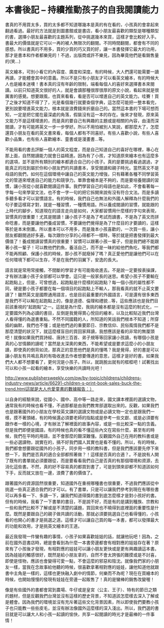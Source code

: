 # 本書後記 – 持續推動孩子的自我閱讀能力

書真的不用買太多，買的太多都不知道哪幾本是真的有在看的，小孩真的會拿起來翻過看過。最好的方法就是到圖書館或是書店，看小朋友最喜歡的類型是哪種類型的書，選擇小朋友最喜歡的主題系列，從中挑選幾本來買，這樣才會比較好入手。書最大的價值就是它可以一再的被人無限次的翻閱。不同時間翻閱，都會有不同的感想。所以書真的不用多，買的少買的巧又買的好，讓一本書發揮它最大的功用，那才是書本和作者都樂見的！不過，出版商或許不樂見，因為畢竟他們是看銷售量的(笑…)

英文繪本，可別小看它的內容度、廣度和深度。有的時候，大人們還可能需要一讀再讀，才能體會其中的意義。所以不是只有小朋友才可以看英文繪本，有的時候大人也是繪本迷噢！書本真的沒有年齡的限制，端看每個人的喜好來選擇書本來閱讀。以前只知道英文很好的人，就是會讀那種很厚很厚的原文小說，看起來就是很厲害的感覺。想要跟風，也買來看看，看是否可以增進自己的英文能力。哇賽！買了之後才知道不得了了，光是看個幾行就要查個字典，這怎麼可能把一整本看完，更別說要增進英文能力，根本就是浪費錢來折磨自己的。當然這本書的下場可想而知，一定是把它擺在最深處的角落，假裝沒有這一本的存在。後來才發現，原來英文能力不是這樣增進的，而是真的要自己有興趣的主題或是相關的內容，由淺而深閱讀，才有可能將英文一步一步學好。所以不用怕被別人笑說，都那麼大了，怎麼還買小朋友在看的英文書來看，每個人都有不同喜好。有些人喜歡小說，有些人喜歡小品集，也有些人喜歡繪本、童書或是漫畫書…等。

不能用看的書去評斷一個人的英文程度，而是自己知道自己的喜好在哪裡，專心在那上面，自然閱讀能力就會日益精進。因為有了小孩，才知道原來繪本也有這麼多的選項，並不是所有類別的繪本都適合自己的小孩子。真的是要挑過看過選過，才能真正的找到屬於你和小朋友們的共讀書本，享受閱讀和親子時光。當然英文不是母語的我們，如何在這個環境中讓自己的英文能力增強，只有藉著各種不同學習英文的管道來增進自己的能力和競爭力。單靠會繪本是不夠的，而是要培養閱讀的習慣，讓小孩從小就喜歡閱讀這件事。我們學習自己的母語也是如此，不會看著每一字每一句來學習文法，也不會一字一句的把它拆開來說有沒有符合文法。而是多讀多聽多看才可以習慣語言。有的時候，我們自己也無法和外國人解釋為什麼我們的句子要這樣寫才對，就是一種習慣，一種慣用語。所以養成閱讀的習慣，就能跟的上時代的腳步，知道現在的語言走向是如何，大家都習慣用什麼樣的字句來表現，習慣真的很重要！尤其是閱讀！讓小孩子不是為了考試而讀書，不是為了英文而拼命唸書，而是要讓他們養成習慣，不要讓他們覺得是為了什麼目的才要讀的，這樣等於是本末倒置。所以書本可以不用多，而是幾本小孩喜歡的，一次買一些，讓小朋友都翻閱過好多遍，每次跟你分享的心得都不一樣時，等於就是把書發揮到最大價值了！養成閱讀習慣真的很重要！習慣可以跟著小孩一輩子，但是我們總不能跟著小孩一輩子！可以教他們釣魚，養活自己，而不是一昧的給他們魚吃，等我們都不能再照顧、保護小孩的時候，那小孩不就廢掉了嗎？真正愛他們是讓他們可以在任何環境下都可以生存，不是在我們的羽翼下，安逸的長大。

語言就是常用常接觸，不間斷的學習才有可能吸收進去。不是說一定要按表操課，才有辦法讓小孩子全部都可以學會。這只是一般家長的迷思。希望小孩子不要輸在起跑點上，但是，可曾想過，起跑點是什麼樣的起跑點？每一個小孩的屬性都不同，硬是要小孩子都要在每一個項目的起跑點上不輸人，那我看真的就不止英文要讀了！雖然英文是國際通用語言，也是目前最重要的外國語言，可是還有很多東西是我們不可以輸在起跑點上的，像是道德、倫理和禮貌…等，這些應該也是我們目前該重視的“起跑點”之一。這就是為什麼，我挑的繪本都是沒有這麼的制式化，一定要國外列為必讀的書目，反倒是我覺得賞心悅目的繪本，以及比較貼近我們台灣人看得懂的為選書重點。不然不同國籍的人，所知道的笑話我們根本不知道；所穿插的幽默，我們也不懂；或是他們過的重要節日、宗教信仰、民俗風情我們都不是那麼清楚的狀況下，就這麼樣盲目的買回家拜讀，我想應該是看的非常的無厘頭吧！就像如果我們買詩經、唐詩三百首、弟子規等等回家讓小孩讀，有哪個小孩是真的心甘情願的讀呢？當然是太深奧的東西，不能希望或是要求這麼小的小朋友讀，即使真的倒背如流，那真正的意思他們是真的懂嗎？我是覺得，好的書是可以讓小朋友有共鳴且真的有吸收進去作者想要傳達的意思，這樣才是好的書。如果我們大人都不想要看了，更何況是小孩子。所以，就跳脫出就有的框框吧！試著找出可以和小孩一起看的繪本，享受快樂的共讀時光吧！

http://www.publishersweekly.com/pw/by-topic/childrens/childrens-industry-news/article/66291-children-s-print-book-sales-buck-the-trend.html這就是大人也愛童書的數據報告：）

以自身的經驗來說，從國小、國中、高中等一路走來，國文課本裡面的選讀文物，通常我有的時候也看不懂，不過那都是由我們教育部選取出來的。反觀，如果我們也是跟著國外的小朋友在學校英文課的選讀文物或是必讀文物一定也是跟我們一樣，摸不著頭緒，有的時候還必須要老師的指點或是參考一些文獻、或是必須要有跟作者一樣的心境，才有辦法了解裡面的故事內容，或是一些比較深一點的含義。但是我們即便是國語，有的時候也真的看不懂這些內文在寫些什麼，甚至有的時候，我們在平時的用語，並不會那麼的艱深難懂。反觀國外自己在用的教科書或是一些必選讀物，說實在的，搞不好我們國人其實也是看不懂的。所以，有的時候，我們都會想要跟從國外的小孩子，同步用一樣的教科書，但是我們應該要先停下來想一下，我們是否真的適合全部都照著做？！這樣是否真的合適？。不是說有人開了既有的書單就必須要跟從，而是要看看我們自己是否真的有那個環境和資源，去消化這些書。不然，真的好不容易真的都買到書了，可是到頭來卻都不知道該如何下手，反而就又放在一邊，浪費了書的價值了。

跟著國外的資源固然很重要，知道國外在重視哪種書也很重要，不過我們應該從中挑選一些真正適合我們的才可以。有了書單，只是可以讓我們參考到現在有哪些書可以再多看一下、多讀一下，讓我們知道得獎的書到底怎麼樣才是對小孩好的書。但有的時候，我看了一下書單的書目，不是說不好，而是有的是講到種族、宗教和一些和我們比較不了解或是不清楚的議題，買回來也不曉得到底裡面的重要性是什麼。既然是要跟自己的親子做共讀的活動，那就必須要挑選自己也看得懂的，小孩看的也開心的書才是挑選之道。這樣才可以讓自己買的每一本書，都可以發揮最大的功能和效用，才是挑英文繪本的王道。

最近我發現一件蠻有趣的事情，小孩子如果喜歡娃娃的話，就讓他玩吧！因為，之前在國外逛書店時，總是會看到為什麼一本書旁邊都會有相對應的娃娃存在著？原來有了小孩後才發現，有相對應的娃娃可以讓小朋友更快或是更有興趣讀這本書。因為娃娃的觸感很好，既然是給小朋友拿的，自然不會太誇張的難摸或是不討喜，即使是怪物，應該也會變得可愛一點，不會這麼的邪惡和陰沈。就像我們家的小朋友一樣，當我在念故事給他聽的時候，很喜歡拿著相對應的娃娃，讓他知道他就跟書中主角是一樣的，這樣也更快融入劇中的情節，何樂而不為呢？現在在買繪本的時候，也開始慢慢的發現有娃娃在旁邊一起販售了！真的是蠻棒的銷售改變喔！

像是有些國外的書都會寫到農場、牛仔或是皇宮（公主、王子）、特有的節日之類的題材，但是反觀我們台灣並沒有這樣的歷史背景，不知道該怎麼樣去深入了解或是體會。因為我們的環境並沒有充斥著這些文化背景因素，所以即使我們要教小孩子也只能教一些些皮毛，並沒有辦法像國外這麼樣的深入淺出。所以，我們選的書目就是可以讓大人和小孩一起讀的愉快，共享一起閱讀的時光才是最棒的一件事情！

